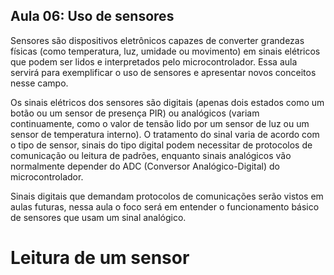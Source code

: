 ## Aula 06: Uso de sensores

Sensores são dispositivos eletrônicos capazes de converter grandezas físicas (como temperatura, luz, umidade ou movimento) em sinais elétricos que podem ser lidos e interpretados pelo microcontrolador. Essa aula servirá para exemplificar o uso de sensores e apresentar novos conceitos nesse campo.

Os sinais elétricos dos sensores são digitais (apenas dois estados como um botão ou um sensor de presença PIR) ou analógicos (variam continuamente, como o valor de tensão lido por um sensor de luz ou um sensor de temperatura interno). O tratamento do sinal varia de acordo com o tipo de sensor, sinais do tipo digital podem necessitar de protocolos de comunicação ou leitura de padrões, enquanto sinais analógicos vão normalmente depender do ADC (Conversor Analógico-Digital) do microcontrolador.

Sinais digitais que demandam protocolos de comunicações serão vistos em aulas futuras, nessa aula o foco será em entender o funcionamento básico de sensores que usam um sinal analógico.

# Leitura de um sensor

